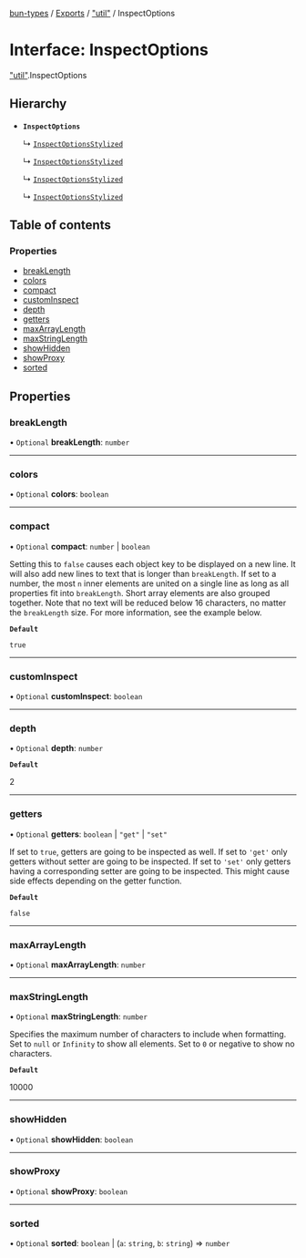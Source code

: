 [bun-types](https://github.com/oven-sh/bun-types/blob/master/api-docs/README.md) / [Exports](https://github.com/oven-sh/bun-types/blob/master/api-docs/modules.md) / ["util"](https://github.com/oven-sh/bun-types/blob/master/api-docs/modules/util_.md) / InspectOptions

# Interface: InspectOptions

["util"](https://github.com/oven-sh/bun-types/blob/master/api-docs/modules/util_.md).InspectOptions

## Hierarchy

- **`InspectOptions`**

  ↳ [`InspectOptionsStylized`](https://github.com/oven-sh/bun-types/blob/master/api-docs/interfaces/util_.InspectOptionsStylized.md)

  ↳ [`InspectOptionsStylized`](https://github.com/oven-sh/bun-types/blob/master/api-docs/interfaces/node_util_.InspectOptionsStylized.md)

  ↳ [`InspectOptionsStylized`](https://github.com/oven-sh/bun-types/blob/master/api-docs/interfaces/sys_.InspectOptionsStylized.md)

  ↳ [`InspectOptionsStylized`](https://github.com/oven-sh/bun-types/blob/master/api-docs/interfaces/node_sys_.InspectOptionsStylized.md)

## Table of contents

### Properties

- [breakLength](https://github.com/oven-sh/bun-types/blob/master/api-docs/interfaces/util_.InspectOptions.md#breaklength)
- [colors](https://github.com/oven-sh/bun-types/blob/master/api-docs/interfaces/util_.InspectOptions.md#colors)
- [compact](https://github.com/oven-sh/bun-types/blob/master/api-docs/interfaces/util_.InspectOptions.md#compact)
- [customInspect](https://github.com/oven-sh/bun-types/blob/master/api-docs/interfaces/util_.InspectOptions.md#custominspect)
- [depth](https://github.com/oven-sh/bun-types/blob/master/api-docs/interfaces/util_.InspectOptions.md#depth)
- [getters](https://github.com/oven-sh/bun-types/blob/master/api-docs/interfaces/util_.InspectOptions.md#getters)
- [maxArrayLength](https://github.com/oven-sh/bun-types/blob/master/api-docs/interfaces/util_.InspectOptions.md#maxarraylength)
- [maxStringLength](https://github.com/oven-sh/bun-types/blob/master/api-docs/interfaces/util_.InspectOptions.md#maxstringlength)
- [showHidden](https://github.com/oven-sh/bun-types/blob/master/api-docs/interfaces/util_.InspectOptions.md#showhidden)
- [showProxy](https://github.com/oven-sh/bun-types/blob/master/api-docs/interfaces/util_.InspectOptions.md#showproxy)
- [sorted](https://github.com/oven-sh/bun-types/blob/master/api-docs/interfaces/util_.InspectOptions.md#sorted)

## Properties

### breakLength

• `Optional` **breakLength**: `number`

___

### colors

• `Optional` **colors**: `boolean`

___

### compact

• `Optional` **compact**: `number` \| `boolean`

Setting this to `false` causes each object key
to be displayed on a new line. It will also add new lines to text that is
longer than `breakLength`. If set to a number, the most `n` inner elements
are united on a single line as long as all properties fit into
`breakLength`. Short array elements are also grouped together. Note that no
text will be reduced below 16 characters, no matter the `breakLength` size.
For more information, see the example below.

**`Default`**

`true`

___

### customInspect

• `Optional` **customInspect**: `boolean`

___

### depth

• `Optional` **depth**: `number`

**`Default`**

2

___

### getters

• `Optional` **getters**: `boolean` \| ``"get"`` \| ``"set"``

If set to `true`, getters are going to be
inspected as well. If set to `'get'` only getters without setter are going
to be inspected. If set to `'set'` only getters having a corresponding
setter are going to be inspected. This might cause side effects depending on
the getter function.

**`Default`**

`false`

___

### maxArrayLength

• `Optional` **maxArrayLength**: `number`

___

### maxStringLength

• `Optional` **maxStringLength**: `number`

Specifies the maximum number of characters to
include when formatting. Set to `null` or `Infinity` to show all elements.
Set to `0` or negative to show no characters.

**`Default`**

10000

___

### showHidden

• `Optional` **showHidden**: `boolean`

___

### showProxy

• `Optional` **showProxy**: `boolean`

___

### sorted

• `Optional` **sorted**: `boolean` \| (`a`: `string`, `b`: `string`) => `number`
